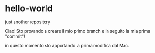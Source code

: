 # hello-world
just another repository

Ciao! Sto provando a creare il mio primo branch e in seguito la mia prima "commit"!

in questo momento sto apportando la prima modifica dal Mac.
